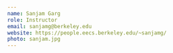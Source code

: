 ```yaml
---
name: Sanjam Garg
role: Instructor
email: sanjamg@berkeley.edu
website: https://people.eecs.berkeley.edu/~sanjamg/
photo: sanjam.jpg
---
```

